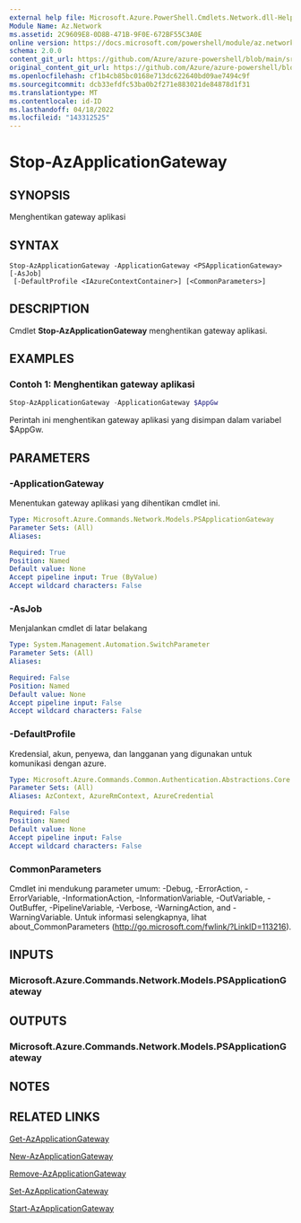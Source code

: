 ```yaml
---
external help file: Microsoft.Azure.PowerShell.Cmdlets.Network.dll-Help.xml
Module Name: Az.Network
ms.assetid: 2C9609E8-0D8B-471B-9F0E-672BF55C3A0E
online version: https://docs.microsoft.com/powershell/module/az.network/stop-azapplicationgateway
schema: 2.0.0
content_git_url: https://github.com/Azure/azure-powershell/blob/main/src/Network/Network/help/Stop-AzApplicationGateway.md
original_content_git_url: https://github.com/Azure/azure-powershell/blob/main/src/Network/Network/help/Stop-AzApplicationGateway.md
ms.openlocfilehash: cf1b4cb85bc0168e713dc622640bd09ae7494c9f
ms.sourcegitcommit: dcb33efdfc53ba0b2f271e883021de84878d1f31
ms.translationtype: MT
ms.contentlocale: id-ID
ms.lasthandoff: 04/18/2022
ms.locfileid: "143312525"
---
```

# Stop-AzApplicationGateway

## SYNOPSIS
Menghentikan gateway aplikasi

## SYNTAX

```
Stop-AzApplicationGateway -ApplicationGateway <PSApplicationGateway> [-AsJob]
 [-DefaultProfile <IAzureContextContainer>] [<CommonParameters>]
```

## DESCRIPTION
Cmdlet **Stop-AzApplicationGateway** menghentikan gateway aplikasi.

## EXAMPLES

### Contoh 1: Menghentikan gateway aplikasi
```powershell
Stop-AzApplicationGateway -ApplicationGateway $AppGw
```

Perintah ini menghentikan gateway aplikasi yang disimpan dalam variabel $AppGw.

## PARAMETERS

### -ApplicationGateway
Menentukan gateway aplikasi yang dihentikan cmdlet ini.

```yaml
Type: Microsoft.Azure.Commands.Network.Models.PSApplicationGateway
Parameter Sets: (All)
Aliases:

Required: True
Position: Named
Default value: None
Accept pipeline input: True (ByValue)
Accept wildcard characters: False
```

### -AsJob
Menjalankan cmdlet di latar belakang

```yaml
Type: System.Management.Automation.SwitchParameter
Parameter Sets: (All)
Aliases:

Required: False
Position: Named
Default value: None
Accept pipeline input: False
Accept wildcard characters: False
```

### -DefaultProfile
Kredensial, akun, penyewa, dan langganan yang digunakan untuk komunikasi dengan azure.

```yaml
Type: Microsoft.Azure.Commands.Common.Authentication.Abstractions.Core.IAzureContextContainer
Parameter Sets: (All)
Aliases: AzContext, AzureRmContext, AzureCredential

Required: False
Position: Named
Default value: None
Accept pipeline input: False
Accept wildcard characters: False
```

### CommonParameters
Cmdlet ini mendukung parameter umum: -Debug, -ErrorAction, -ErrorVariable, -InformationAction, -InformationVariable, -OutVariable, -OutBuffer, -PipelineVariable, -Verbose, -WarningAction, and -WarningVariable. Untuk informasi selengkapnya, lihat about_CommonParameters (http://go.microsoft.com/fwlink/?LinkID=113216).

## INPUTS

### Microsoft.Azure.Commands.Network.Models.PSApplicationGateway

## OUTPUTS

### Microsoft.Azure.Commands.Network.Models.PSApplicationGateway

## NOTES

## RELATED LINKS

[Get-AzApplicationGateway](./Get-AzApplicationGateway.md)

[New-AzApplicationGateway](./New-AzApplicationGateway.md)

[Remove-AzApplicationGateway](./Remove-AzApplicationGateway.md)

[Set-AzApplicationGateway](./Set-AzApplicationGateway.md)

[Start-AzApplicationGateway](./Start-AzApplicationGateway.md)


